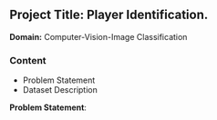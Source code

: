 ## Project Title: Player Identification.
**Domain:** Computer-Vision-Image Classification

### Content
- Problem Statement
- Dataset Description 

**Problem Statement**: 
